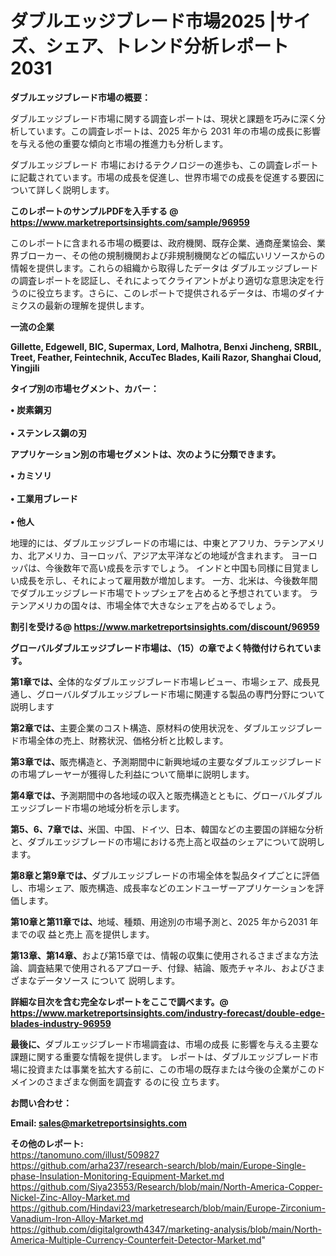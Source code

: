 # ダブルエッジブレード市場2025 |サイズ、シェア、トレンド分析レポート2031

<strong><b>ダブルエッジブレード市場の概要：</b></strong>

ダブルエッジブレード市場に関する調査レポートは、現状と課題を巧みに深く分析しています。この調査レポートは、2025 年から 2031 年の市場の成長に影響を与える他の重要な傾向と市場の推進力も分析します。

ダブルエッジブレード 市場におけるテクノロジーの進歩も、この調査レポートに記載されています。市場の成長を促進し、世界市場での成長を促進する要因について詳しく説明します。

<strong>このレポートのサンプルPDFを入手する @ <a href=https://www.marketreportsinsights.com/sample/96959>https://www.marketreportsinsights.com/sample/96959</a></strong>

このレポートに含まれる市場の概要は、政府機関、既存企業、通商産業協会、業界ブローカー、その他の規制機関および非規制機関などの幅広いリソースからの情報を提供します。これらの組織から取得したデータは ダブルエッジブレード の調査レポートを認証し、それによってクライアントがより適切な意思決定を行うのに役立ちます。さらに、このレポートで提供されるデータは、市場のダイナミクスの最新の理解を提供します。

<strong>一流の企業</strong>

<strong><b>Gillette, Edgewell, BIC, Supermax, Lord, Malhotra, Benxi Jincheng, SRBIL, Treet, Feather, Feintechnik, AccuTec Blades, Kaili Razor, Shanghai Cloud, Yingjili</b></strong>

<strong><b>タイプ別の市場セグメント、カバー：</b></strong>

<strong>• 炭素鋼刃<br><br>• ステンレス鋼の刃</strong>

<strong><b>アプリケーション別の市場セグメントは、次のように分類できます。</b></strong>

<strong>• カミソリ<br><br>• 工業用ブレード<br><br>• 他人</strong>

 地理的には、ダブルエッジブレードの市場には、中東とアフリカ、ラテンアメリカ、北アメリカ、ヨーロッパ、アジア太平洋などの地域が含まれます。 ヨーロッパは、今後数年で高い成長を示すでしょう。 インドと中国も同様に目覚ましい成長を示し、それによって雇用数が増加します。 一方、北米は、今後数年間でダブルエッジブレード市場でトップシェアを占めると予想されています。 ラテンアメリカの国々は、市場全体で大きなシェアを占めるでしょう。

<strong>割引を受ける@ <a href=https://www.marketreportsinsights.com/discount/96959>https://www.marketreportsinsights.com/discount/96959</a></strong>

<strong><b>グローバルダブルエッジブレード市場は、（15）の章でよく特徴付けられています。</b></strong>

<strong><b>第</b></strong><strong><b>1章では、</b></strong>全体的なダブルエッジブレード市場レビュー、市場シェア、成長見通し、グローバルダブルエッジブレード市場に関連する製品の専門分野について説明します

<strong><b>第2章では、</b></strong>主要企業のコスト構造、原材料の使用状況を、ダブルエッジブレード市場全体の売上、財務状況、価格分析と比較します。

<strong><b>第3章では、</b></strong>販売構造と、予測期間中に新興地域の主要なダブルエッジブレードの市場プレーヤーが獲得した利益について簡単に説明します。

<strong><b>第4章では、</b></strong>予測期間中の各地域の収入と販売構造とともに、グローバルダブルエッジブレード市場の地域分析を示します。

<strong><b>第5、6、7章では、</b></strong>米国、中国、ドイツ、日本、韓国などの主要国の詳細な分析と、ダブルエッジブレードの市場における売上高と収益のシェアについて説明します。

<strong><b>第8章と第9章では、</b></strong>ダブルエッジブレードの市場全体を製品タイプごとに評価し、市場シェア、販売構造、成長率などのエンドユーザーアプリケーションを評価します。

<strong><b>第10章と第11章では、</b></strong>地域、種類、用途別の市場予測と、2025 年から2031 年までの収 益と売上 高を提供します。

<strong><b>第13章、第14章、</b></strong>および第15章では、情報の収集に使用されるさまざまな方法論、調査結果で使用されるアプローチ、付録、結論、販売チャネル、およびさまざまなデータソース について 説明します。

<strong>詳細な目次を含む完全なレポートをここで調べます。@ <a href=https://www.marketreportsinsights.com/industry-forecast/double-edge-blades-industry-96959>https://www.marketreportsinsights.com/industry-forecast/double-edge-blades-industry-96959</a></strong>

<strong><b>最後に、</b></strong>ダブルエッジブレード市場調査は、市場の成長 に影響を</a>与える主要な課題に関する重要な情報を提供します。 レポートは、ダブルエッジブレード市場に投資または事業を拡大する前に、この市場の既存または今後の企業がこのドメインのさまざまな側面を調査す るのに役 立ちます。

<strong><b>お問い合わせ：</b></strong>

<strong>Email: </strong><a href=mailto:sales@marketreportsinsights.com><strong>sales@marketreportsinsights.com</strong></a>

<strong>その他のレポート:</strong>
<br>
<a href=https://tanomuno.com/illust/509827>https://tanomuno.com/illust/509827</a>
<br>
<a href=https://github.com/arha237/research-search/blob/main/Europe-Single-phase-Insulation-Monitoring-Equipment-Market.md>https://github.com/arha237/research-search/blob/main/Europe-Single-phase-Insulation-Monitoring-Equipment-Market.md</a>
<br>
<a href=https://github.com/Siya23553/Research/blob/main/North-America-Copper-Nickel-Zinc-Alloy-Market.md>https://github.com/Siya23553/Research/blob/main/North-America-Copper-Nickel-Zinc-Alloy-Market.md</a>
<br>
<a href=https://github.com/Hindavi23/marketresearch/blob/main/Europe-Zirconium-Vanadium-Iron-Alloy-Market.md>https://github.com/Hindavi23/marketresearch/blob/main/Europe-Zirconium-Vanadium-Iron-Alloy-Market.md</a>
<br>
<a href=https://github.com/digitalgrowth4347/marketing-analysis/blob/main/North-America-Multiple-Currency-Counterfeit-Detector-Market.md>https://github.com/digitalgrowth4347/marketing-analysis/blob/main/North-America-Multiple-Currency-Counterfeit-Detector-Market.md</a>"
